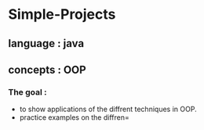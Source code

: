 # Simple-Projects
## language : java <br />
## concepts : OOP  <br >
### The goal : 
- to show applications of the diffrent techniques in OOP.
- practice examples on the diffren=
